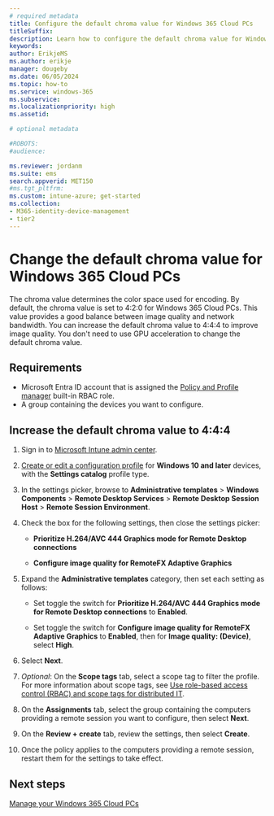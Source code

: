 ```yaml
---
# required metadata
title: Configure the default chroma value for Windows 365 Cloud PCs
titleSuffix:
description: Learn how to configure the default chroma value for Windows 365 Cloud PCs
keywords:
author: ErikjeMS  
ms.author: erikje
manager: dougeby
ms.date: 06/05/2024
ms.topic: how-to
ms.service: windows-365
ms.subservice: 
ms.localizationpriority: high
ms.assetid: 

# optional metadata

#ROBOTS:
#audience:

ms.reviewer: jordanm
ms.suite: ems
search.appverid: MET150
#ms.tgt_pltfrm:
ms.custom: intune-azure; get-started
ms.collection:
- M365-identity-device-management
- tier2
---
```


# Change the default chroma value for Windows 365 Cloud PCs

The chroma value determines the color space used for encoding. By default, the chroma value is set to 4:2:0 for Windows 365 Cloud PCs. This value provides a good balance between image quality and network bandwidth. You can increase the default chroma value to 4:4:4 to improve image quality. You don't need to use GPU acceleration to change the default chroma value.

## Requirements

- Microsoft Entra ID account that is assigned the [Policy and Profile manager](/mem/intune/fundamentals/role-based-access-control-reference#policy-and-profile-manager) built-in RBAC role.
- A group containing the devices you want to configure.

## Increase the default chroma value to 4:4:4

1. Sign in to [Microsoft Intune admin center](https://go.microsoft.com/fwlink/?linkid=2109431).

2. [Create or edit a configuration profile](/mem/intune/configuration/administrative-templates-windows) for **Windows 10 and later** devices, with the **Settings catalog** profile type.

3. In the settings picker, browse to **Administrative templates** > **Windows Components** > **Remote Desktop Services** > **Remote Desktop Session Host** > **Remote Session Environment**.

4. Check the box for the following settings, then close the settings picker:

   - **Prioritize H.264/AVC 444 Graphics mode for Remote Desktop connections**

   - **Configure image quality for RemoteFX Adaptive Graphics**

5. Expand the **Administrative templates** category, then set each setting as follows:

   - Set toggle the switch for **Prioritize H.264/AVC 444 Graphics mode for Remote Desktop connections** to **Enabled**.

   - Set toggle the switch for **Configure image quality for RemoteFX Adaptive Graphics** to **Enabled**, then for **Image quality: (Device)**, select **High**.

6. Select **Next**.

7. *Optional*: On the **Scope tags** tab, select a scope tag to filter the profile. For more information about scope tags, see [Use role-based access control (RBAC) and scope tags for distributed IT](/mem/intune/fundamentals/scope-tags).

8. On the **Assignments** tab, select the group containing the computers providing a remote session you want to configure, then select **Next**.

9. On the **Review + create** tab, review the settings, then select **Create**.

10. Once the policy applies to the computers providing a remote session, restart them for the settings to take effect.

<!-- ########################## -->
## Next steps

[Manage your Windows 365 Cloud PCs](device-management-overview.md)
